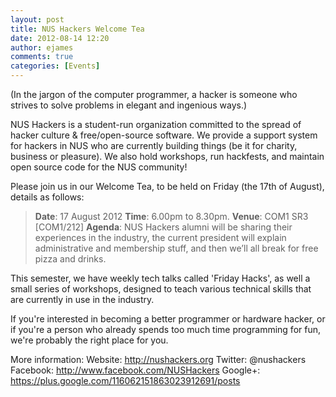 ```yaml
---
layout: post
title: NUS Hackers Welcome Tea
date: 2012-08-14 12:20
author: ejames
comments: true
categories: [Events]
---
```

(In the jargon of the computer programmer, a hacker is someone who strives to solve problems in elegant and ingenious ways.)

NUS Hackers is a student-run organization committed to the spread of hacker culture &amp; free/open-source software. We provide a support system for hackers in NUS who are currently building things (be it for charity, business or pleasure). We also hold workshops, run hackfests, and maintain open source code for the NUS community!

Please join us in our Welcome Tea, to be held on Friday (the 17th of August), details as follows:
<blockquote><strong>Date</strong>: 17 August 2012
<strong>Time</strong>: 6.00pm to 8.30pm.
<strong>Venue</strong>: COM1 SR3 [COM1/212]
<strong>Agenda</strong>: NUS Hackers alumni will be sharing their experiences in the industry, the current president will explain administrative and membership stuff, and then we’ll all break for free pizza and drinks.</blockquote>
This semester, we have weekly tech talks called 'Friday Hacks', as well a small series of workshops, designed to teach various technical skills that are currently in use in the industry.

If you're interested in becoming a better programmer or hardware hacker, or if you're a person who already spends too much time programming for fun, we're probably the right place for you.

More information:
Website: <a href="http://nushackers.org">http://nushackers.org</a>
Twitter: @nushackers
Facebook: <a href="http://www.facebook.com/NUSHackers">http://www.facebook.com/NUSHackers</a>
Google+: <a href="https://plus.google.com/116062151863023912691/posts">https://plus.google.com/116062151863023912691/posts</a>
